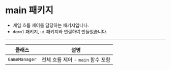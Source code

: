 # main 패키지
- 게임 흐름 제어를 담당하는 패키지입니다.
- `demo1` 패키지, `ui` 패키지와 연결하여 만들었습니다.

---
|클래스|설명|
|------|-------|
|`GameManager`|전체 흐름 제어 - `main` 함수 포함|
